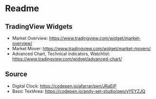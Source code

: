 # Readme

## TradingView Widgets

- Market Overview: https://www.tradingview.com/widget/market-overview/
- Market Mover: https://www.tradingview.com/widget/market-movers/
- Advanced Chart, Technical indicators, Watchlist: https://www.tradingview.com/widget/advanced-chart/

## Source

- Digital Clock: https://codepen.io/afarrar/pen/JRaEjP
- Basic TextArea: https://codepen.io/andy-set-studio/pen/vYEYZJQ
